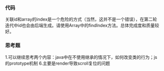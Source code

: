 ### 代码
关联id和array的index是一个危险的方式（当然，这并不是一个错误），在第二轮迭代中id也会由后端生成。请使用Array中的findIndex方法。总体完成度和质量较好。

### 思考题
1.可以继续思考两个内容：java中在不使用继承的情况下，如何改变类的行为；js的prototype机制
6.主要是render导致scroll复位的问题